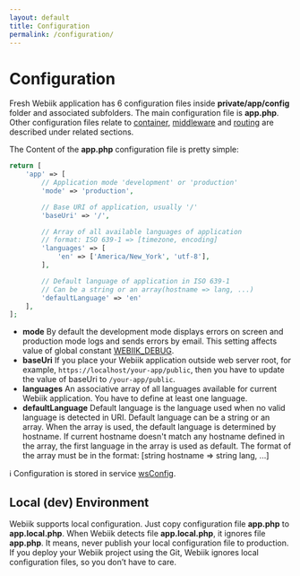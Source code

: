 ```yaml
---
layout: default
title: Configuration
permalink: /configuration/
---
```

# Configuration
Fresh Webiik application has 6 configuration files inside **private/app/config** folder and associated subfolders. The main configuration file is **app.php**. Other configuration files relate to [container](/container), [middleware](/middleware) and [routing](/routing) are described under related sections.

The Content of the **app.php** configuration file is pretty simple:
```php
return [
    'app' => [
        // Application mode 'development' or 'production'
        'mode' => 'production',

        // Base URI of application, usually '/'
        'baseUri' => '/',

        // Array of all available languages of application
        // format: ISO 639-1 => [timezone, encoding]
        'languages' => [
            'en' => ['America/New_York', 'utf-8'],
        ],

        // Default language of application in ISO 639-1
        // Can be a string or an array(hostname => lang, ...)  
        'defaultLanguage' => 'en'
    ],
];
```

* **mode** By default the development mode displays errors on screen and production mode logs and sends errors by email. This setting affects value of global constant [WEBIIK_DEBUG](/constants).   
* **baseUri** If you place your Webiik application outside web server root, for example, `https://localhost/your-app/public`, then you have to update the value of baseUri to `/your-app/public`.
* **languages** An associative array of all languages available for current Webiik application. You have to define at least one language.
* **defaultLanguage** Default language is the language used when no valid language is detected in URI. Default language can be a string or an array. When the array is used, the default language is determined by hostname. If current hostname doesn't match any hostname defined in the array, the first language in the array is used as default. The format of the array must be in the format: [string hostname => string lang, ...]

ℹ️ Configuration is stored in service [wsConfig](/ws-config).

## Local (dev) Environment
Webiik supports local configuration. Just copy configuration file **app.php** to **app.local.php**. When Webiik detects file **app.local.php**, it ignores file **app.php**. It means, never publish your local configuration file to production. If you deploy your Webiik project using the Git, Webiik ignores local configuration files, so you don’t have to care.